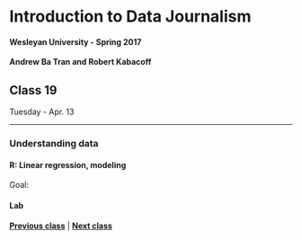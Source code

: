 # Introduction to Data Journalism
  
#### Wesleyan University - Spring 2017
  
**Andrew Ba Tran and Robert Kabacoff**
  
## Class 19
Tuesday - Apr. 13
                             
----
                             
### Understanding data
                             
#### R: Linear regression, modeling
                             
Goal: 
                             
#### Lab

                   
**[Previous class](class18.md)** | **[Next class](20.md)**
